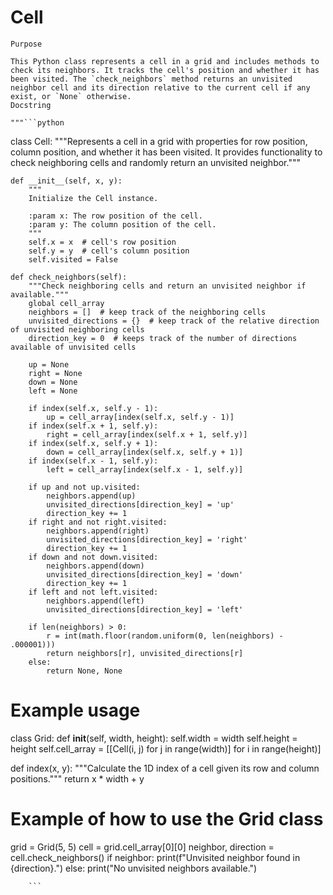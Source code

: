 # Cell

    Purpose

    This Python class represents a cell in a grid and includes methods to check its neighbors. It tracks the cell's position and whether it has been visited. The `check_neighbors` method returns an unvisited neighbor cell and its direction relative to the current cell if any exist, or `None` otherwise.
    Docstring

    """```python
class Cell:
    """Represents a cell in a grid with properties for row position, column position,
    and whether it has been visited. It provides functionality to check neighboring cells
    and randomly return an unvisited neighbor."""
    
    def __init__(self, x, y):
        """
        Initialize the Cell instance.
        
        :param x: The row position of the cell.
        :param y: The column position of the cell.
        """
        self.x = x  # cell's row position
        self.y = y  # cell's column position
        self.visited = False

    def check_neighbors(self):
        """Check neighboring cells and return an unvisited neighbor if available."""
        global cell_array
        neighbors = []  # keep track of the neighboring cells
        unvisited_directions = {}  # keep track of the relative direction of unvisited neighboring cells
        direction_key = 0  # keeps track of the number of directions available of unvisited cells
        
        up = None
        right = None
        down = None
        left = None

        if index(self.x, self.y - 1):
            up = cell_array[index(self.x, self.y - 1)]
        if index(self.x + 1, self.y):
            right = cell_array[index(self.x + 1, self.y)]
        if index(self.x, self.y + 1):
            down = cell_array[index(self.x, self.y + 1)]
        if index(self.x - 1, self.y):
            left = cell_array[index(self.x - 1, self.y)]

        if up and not up.visited:
            neighbors.append(up)
            unvisited_directions[direction_key] = 'up'
            direction_key += 1
        if right and not right.visited:
            neighbors.append(right)
            unvisited_directions[direction_key] = 'right'
            direction_key += 1
        if down and not down.visited:
            neighbors.append(down)
            unvisited_directions[direction_key] = 'down'
            direction_key += 1
        if left and not left.visited:
            neighbors.append(left)
            unvisited_directions[direction_key] = 'left'

        if len(neighbors) > 0:
            r = int(math.floor(random.uniform(0, len(neighbors) - .000001)))
            return neighbors[r], unvisited_directions[r]
        else:
            return None, None

# Example usage
class Grid:
    def __init__(self, width, height):
        self.width = width
        self.height = height
        self.cell_array = [[Cell(i, j) for j in range(width)] for i in range(height)]

def index(x, y):
    """Calculate the 1D index of a cell given its row and column positions."""
    return x * width + y

# Example of how to use the Grid class
grid = Grid(5, 5)
cell = grid.cell_array[0][0]
neighbor, direction = cell.check_neighbors()
if neighbor:
    print(f"Unvisited neighbor found in {direction}.")
else:
    print("No unvisited neighbors available.")
```"""
    ```